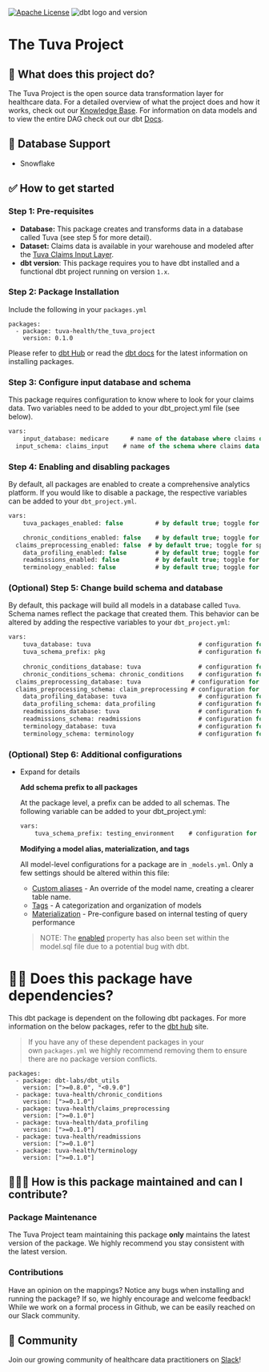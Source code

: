 [![Apache License](https://img.shields.io/badge/License-Apache%202.0-blue.svg)](https://opensource.org/licenses/Apache-2.0) ![dbt logo and version](https://img.shields.io/static/v1?logo=dbt&label=dbt-version&message=0.21.x&color=orange)
# The Tuva Project

## 🧰 What does this project do?

The Tuva Project is the open source data transformation layer for healthcare data.  For a detailed overview of what the project does and how it works, check out our [Knowledge Base](https://thetuvaproject.com/docs/intro).  For information on data models and to view the entire DAG check out our dbt [Docs](https://tuva-health.github.io/the_tuva_project/#!/overview/terminology).

## 🔌 Database Support

- Snowflake

## ✅ How to get started

### Step 1:  Pre-requisites

- **Database:**  This package creates and transforms data in a database called Tuva (see step 5 for more detail).
- **Dataset:**  Claims data is available in your warehouse and modeled after the [Tuva Claims Input Layer](https://thetuvaproject.com/docs/data-models/claims-input-layer).
- **dbt version**:  This package requires you to have dbt installed and a functional dbt project running on version `1.x`.

### Step 2:  Package Installation

Include the following in your `packages.yml`

```
packages:
  - package: tuva-health/the_tuva_project
    version: 0.1.0
```

Please refer to [dbt Hub](https://hub.getdbt.com/) or read the [dbt docs](https://docs.getdbt.com/docs/build/packages) for the latest information on installing packages.

### Step 3:  Configure input database and schema

This package requires configuration to know where to look for your claims data.  Two variables need to be added to your dbt_project.yml file (see below).

```sql
vars:
	input_database: medicare      # name of the database where claims data is stored
  input_schema: claims_input    # name of the schema where claims data is stored
```

### Step 4:  Enabling and disabling packages

By default, all packages are enabled to create a comprehensive analytics platform.  If you would like to disable a package, the respective variables can be added to your `dbt_project.yml`.

```sql
vars:
	tuva_packages_enabled: false         # by default true; toggle for all packages

	chronic_conditions_enabled: false    # by default true; toggle for specific package
  claims_preprocessing_enabled: false  # by default true; toggle for specific package
	data_profiling_enabled: false        # by default true; toggle for specific package
	readmissions_enabled: false          # by default true; toggle for specific package
	terminology_enabled: false           # by default true; toggle for specific package
```

### (Optional) Step 5:  Change build schema and database

By default, this package will build all models in a database called `Tuva`.  Schema names reflect the package that created them.  This behavior can be altered by adding the respective variables to your `dbt_project.yml`:

```sql
vars:
	tuva_database: tuva                              # configuration for all packages
	tuva_schema_prefix: pkg                          # configuration for all packages
	
	chronic_conditions_database: tuva                # configuration for specific package
	chronic_conditions_schema: chronic_conditions    # configuration for specific package
  claims_preprocessing_database: tuva              # configuration for specific package
  claims_preprocessing_schema: claim_preprocessing # configuration for specific package
	data_profiling_database: tuva                    # configuration for specific package
	data_profiling_schema: data_profiling            # configuration for specific package
	readmissions_database: tuva                      # configuration for specific package
	readmissions_schema: readmissions                # configuration for specific package
	terminology_database: tuva                       # configuration for specific package
	terminology_schema: terminology                  # configuration for specific package
```

### (Optional) Step 6:  Additional configurations

- Expand for details
    
    **************************************Add schema prefix to all packages**************************************
    
    At the package level, a prefix can be added to all schemas.  The following variable can be added to your dbt_project.yml:
    
    ```sql
    vars:
    	tuva_schema_prefix: testing_environment    # configuration for all packages
    ```
    
    **Modifying a model alias, materialization, and tags**
    
    All model-level configurations for a package are in `_models.yml`.  Only a few settings should be altered within this file:
    
    - [Custom aliases](https://docs.getdbt.com/docs/build/custom-aliases) - An override of the model name, creating a clearer table name.
    - [Tags](https://docs.getdbt.com/reference/resource-configs/tags) - A categorization and organization of models
    - [Materialization](https://docs.getdbt.com/docs/build/materializations) - Pre-configure based on internal testing of query performance
    
    > NOTE: The [enabled](https://docs.getdbt.com/reference/resource-configs/enabled) property has also been set within the model.sql file due to a potential bug with dbt.
    > 

# 🤹🏽 **Does this package have dependencies?**

This dbt package is dependent on the following dbt packages. For more information on the below packages, refer to the [dbt hub](https://hub.getdbt.com/) site.

> If you have any of these dependent packages in your own `packages.yml` we highly recommend removing them to ensure there are no package version conflicts.
> 

```
packages:
  - package: dbt-labs/dbt_utils
    version: [">=0.8.0", "<0.9.0"]
  - package: tuva-health/chronic_conditions
    version: [">=0.1.0"]
  - package: tuva-health/claims_preprocessing
    version: [">=0.1.0"]
  - package: tuva-health/data_profiling
    version: [">=0.1.0"]
  - package: tuva-health/readmissions
    version: [">=0.1.0"]
  - package: tuva-health/terminology
    version: [">=0.1.0"]
```

## 🙋🏻‍♀️ **How is this package maintained and can I contribute?**

### **Package Maintenance**

The Tuva Project team maintaining this package **only** maintains the latest version of the package. We highly recommend you stay consistent with the latest version.

### Contributions

Have an opinion on the mappings? Notice any bugs when installing and running the package?
If so, we highly encourage and welcome feedback!  While we work on a formal process in Github, we can be easily reached on our Slack community.

## 🤝 Community

Join our growing community of healthcare data practitioners on [Slack](https://join.slack.com/t/thetuvaproject/shared_invite/zt-16iz61187-G522Mc2WGA2mHF57e0il0Q)!
